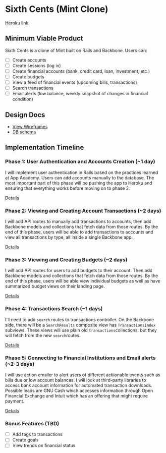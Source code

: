 # Sixth Cents (Mint Clone)

[Heroku link][heroku]

[heroku]: https://sixthcents.herokuapp.com/

## Minimum Viable Product
Sixth Cents is a clone of Mint built on Rails and Backbone. Users can:

- [ ] Create accounts
- [ ] Create sessions (log in)
- [ ] Create financial accounts (bank, credit card, loan, investment, etc.)
- [ ] Create budgets
- [ ] View a feed of financial events (upcoming bills, transactions)
- [ ] Search transactions
- [ ] Email alerts (low balance, weekly snapshot of changes in financial condition)

## Design Docs
* [View Wireframes][views]
* [DB schema][schema]

[views]: ./docs/views.md
[schema]: ./docs/schema.md

## Implementation Timeline

### Phase 1: User Authentication and Accounts Creation (~1 day)
I will implement user authentication in Rails based on the practices learned at
App Academy. Users can add accounts manually to the database. The most important 
part of this phase will be pushing the app to Heroku and ensuring that everything 
works before moving on to phase 2.

[Details][phase-one]

### Phase 2: Viewing and Creating Account Transactions (~2 days)
I will add API routes to manually add transactions to accounts, then add Backbone
models and collections that fetch data from those routes. By the end of this
phase, users will be able to add transactions to accounts and view all transactions by 
type, all inside a single Backbone app.

[Details][phase-two]

### Phase 3: Viewing and Creating Budgets (~2 days)
I will add API routes for users to add budgets to their account. Then add Backbone
models and collections that fetch data from those routes. By the end of this
phase, users will be able view individual budgets as well as have summarized budget 
views on their landing page. 

[Details][phase-three]

### Phase 4: Transactions Search (~1 days)
I'll need to add `search` routes to transactions controller. On the
Backbone side, there will be a `SearchResults` composite view has `TransactionsIndex`
subviews. These views will use plain old `transactions`collections, but they will 
fetch from the new `search`routes.

[Details][phase-four]

### Phase 5: Connecting to Financial Institutions and Email alerts (~2-3 days)
I will use action emailer to alert users of different actiionable events such as bills
due or low account balances. I will look at third-party libraries to access bank account 
information for automated transaction downloads. Possible leads are GNU Cash which 
accesses information through Open Financial Exchange and Intuit which has an offering 
that might require payment. 

[Details][phase-five]

### Bonus Features (TBD)
- [ ] Add tags to transactions
- [ ] Create goals
- [ ] View trends on financial status

[phase-one]: ./docs/phases/phase1.md
[phase-two]: ./docs/phases/phase2.md
[phase-three]: ./docs/phases/phase3.md
[phase-four]: ./docs/phases/phase4.md
[phase-five]: ./docs/phases/phase5.md
